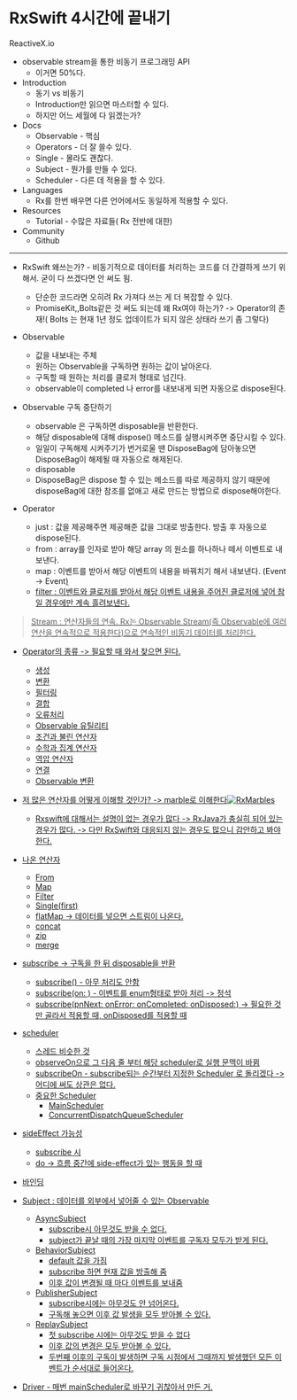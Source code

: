 # RxSwift 4시간에 끝내기
ReactiveX.io

* observable stream을 통한 비동기 프로그래밍 API
	* 이거면 50%다.
* Introduction
	* 동기 vs 비동기
	* Introduction만 읽으면 마스터할 수 있다.
	* 하지만 어느 세월에 다 읽겠는가? 
* Docs
	* Observable - 핵심
	* Operators - 더 잘 쓸수 있다.
	* Single - 몰라도 괜찮다.
	* Subject - 뭔가를 만들 수 있다.
	* Scheduler - 다른 데 적용을 할 수 있다.
* Languages
	* Rx를 한번 배우면 다른 언어에서도 동일하게 적용할 수 있다.
* Resources
	* Tutorial - 수많은 자료들( Rx 전반에 대한)
*  Community
	* Github

- - - -
* RxSwift 왜쓰는가? -  비동기적으로 데이터를 처리하는 코드를 더 간결하게 쓰기 위해서. 굳이 다 쓰겠다면 안 써도 됨.
	* 단순한 코드라면 오히려 Rx 가져다 쓰는 게 더 복잡할 수 있다.
	* PromiseKit,,Bolts같은 것 써도 되는데 왜  Rx여야 하는가? -> Operator의 존재!( Bolts 는 현재 1년 정도 업데이트가 되지 않은 상태라 쓰기 좀 그렇다)
	
* Observable 
	* 값을 내보내는 주체
	* 원하는 Observable을 구독하면 원하는 값이 날아온다.
	* 구독할 때 원하는 처리를 클로저 형태로 넘긴다.
	* observable이 completed 나 error를 내보내게 되면 자동으로  dispose된다.
* Observable 구독 중단하기
	* observable 은 구독하면 disposable을 반환한다.
	* 해당 disposable에 대해 dispose() 메소드를 실행시켜주면 중단시킬 수 있다.
	* 일일이 구독해제 시켜주기가 번거로울 땐 DisposeBag에 담아놓으면  DisposeBag이 해제될 때 자동으로 해제된다.
	* disposable
	* DisposeBag은 dispose 할 수 있는 메소드를 따로 제공하지 않기 때문에 disposeBag에 대한 참조를 없애고 새로 만드는 방법으로 dispose해야한다.
	

* Operator
	* just : 값을 제공해주면 제공해준 값을 그대로 방출한다. 방출 후 자동으로 dispose된다.
	* from :  array를 인자로 받아 해당 array 의 원소를 하나하나 떼서 이벤트로 내보낸다.
	* map : 이벤트를 받아서 해당 이벤트의 내용을 바꿔치기 해서 내보낸다. (Event<T> -> Event<U>)
	* filter : 이벤트와 클로저를 받아서 해당 이벤트 내용을 주어진 클로저에 넣어  참일 경우에만 계속 흘려보낸다.  
> Stream : 연산자들의 연속. Rx는 Observable  Stream(즉 Observable에 여러 연산을 연속적으로 적용한다)으로 연속적인 비동기 데이터를 처리한다.    

* Operator의 종류 -> 필요할 때 와서 찾으면 된다.
	* 생성
	* 변환
	* 필터링
	* 결합
	* 오류처리
	* Observable  유틸리티
	* 조건과 불린 연산자
	* 수학과 집계 연산자
	* 역압 연산자
	* 연결
	* Observable 변환
* 저 많은 연산자를 어떻게 이해할 것인가? -> marble로 이해한다![RxMarbles](https://rxmarbles.com)
	* Rxswift에 대해서는 설명이 없는 경우가 많다 -> RxJava가 충실히 되어 있는 경우가 많다. -> 다만 RxSwift와 대응되지 않는 경우도 많으니 감안하고 봐야한다.
* 나온 연산자
	* From
	* Map
	* Filter
	* Single(first)
	* flatMap -> 데이터를 넣으면 스트림이 나온다.
	* concat
	* zip
	* merge
* subscribe -> 구독을 한 뒤  disposable을 반환
	* subscribe() - 아무 처리도 안함  
	* subscribe(on: ) - 이벤트를  enum형태로 받아 처리 -> 정석
	* subscribe(pnNext: onError: onCompleted: onDisposed:) -> 필요한 것만 골라서 적용할 때, onDisposed를 적용할 때
*  scheduler
	* 스레드 비슷한 것
	* observeOn으로 그 다음 줄 부터 해당  scheduler로 실행 문맥이 바뀜
	* subscribeOn - subscribe되는 순간부터 지정한 Scheduler 로 돌리겠다 -> 어디에 써도 상관은 없다.
	* 중요한 Scheduler
		*  MainScheduler
		* ConcurrentDispatchQueueScheduler
* sideEffect 가능성
	*  subscribe 시
	* do -> 흐름 중간에 side-effect가 있는 행동을 할 때

* 바인딩


* Subject : 데이터를 외부에서 넣어줄 수 있는 Observable
	* AsyncSubject
		* subscribe시 아무것도 받을 수 없다.
		* subject가 끝날 때의 가장 마지막 이벤트를 구독자 모두가 받게 된다.
	* BehaviorSubject
		* default 값을 가짐
		* subscribe 하면 현재 값을 방출해 줌
		* 이후 값이 변경될 때 마다 이벤트를 보내줌
	* PublisherSubject
		*  subscribe시에는 아무것도 안 넘어온다.
		* 구독해 놓으면 이후 값 발생을 모두 받아볼 수 있다.
	* ReplaySubject
		* 첫 subscribe 시에는 아무것도 받을 수 없다
		* 이후 값의 변경은 모두 받아볼 수 있다.
		* 두번째 이후의 구독이 발생하면 구독 시점에서 그때까지 발생했던 모든 이벤트가 순서대로 들어온다.
* Driver -  매번 mainScheduler로 바꾸기 귀찮아서 만든 거.   